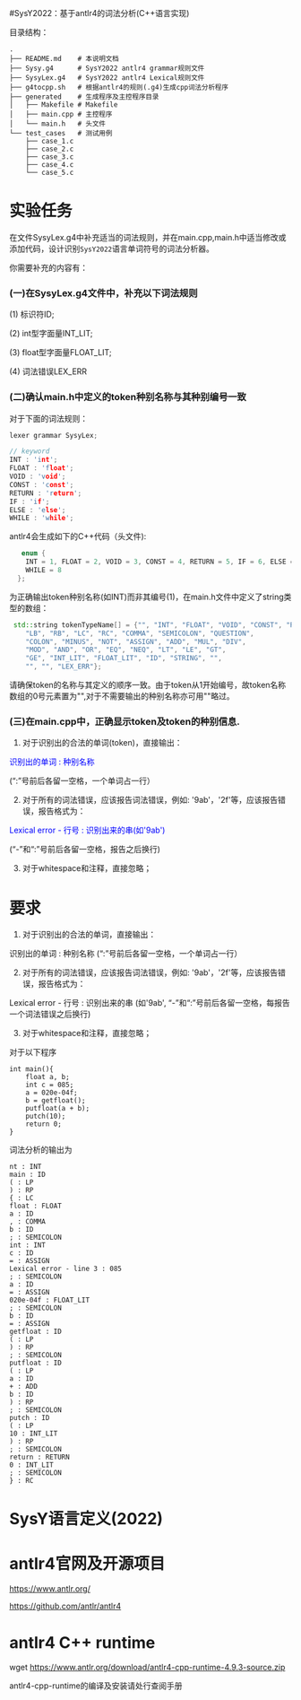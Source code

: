 #SysY2022：基于antlr4的词法分析(C++语言实现)

目录结构：

```
.
├── README.md    # 本说明文档
├── Sysy.g4      # SysY2022 antlr4 grammar规则文件
├── SysyLex.g4   # SysY2022 antlr4 Lexical规则文件
├── g4tocpp.sh   # 根据antlr4的规则(.g4)生成cpp词法分析程序
├── generated    # 生成程序及主控程序目录
│   ├── Makefile # Makefile
│   ├── main.cpp # 主控程序
│   └── main.h   # 头文件
└── test_cases   # 测试用例
    ├── case_1.c
    ├── case_2.c
    ├── case_3.c
    ├── case_4.c
    └── case_5.c
```

# 实验任务
        
在文件SysyLex.g4中补充适当的词法规则，并在main.cpp,main.h中适当修改或添加代码，设计识别`SysY2022`语言单词符号的词法分析器。

你需要补充的内容有：
### (一)在SysyLex.g4文件中，补充以下词法规则

(1) 标识符ID;

(2) int型字面量INT_LIT;

(3) float型字面量FLOAT_LIT;

(4) 词法错误LEX_ERR

### (二)确认main.h中定义的token种别名称与其种别编号一致

对于下面的词法规则：

`````cpp
lexer grammar SysyLex;

// keyword
INT : 'int';
FLOAT : 'float';
VOID : 'void';
CONST : 'const';
RETURN : 'return';
IF : 'if';
ELSE : 'else';
WHILE : 'while'; 
`````
antlr4会生成如下的C++代码（头文件):
```cpp
   enum {
    INT = 1, FLOAT = 2, VOID = 3, CONST = 4, RETURN = 5, IF = 6, ELSE = 7, 
    WHILE = 8
  };

```
为正确输出token种别名称(如INT)而非其编号(1)，在main.h文件中定义了string类型的数组：
```cpp
 std::string tokenTypeName[] = {"", "INT", "FLOAT", "VOID", "CONST", "RETURN", "IF", "ELSE",   "WHILE", "BREAK", "CONTINUE", "LP", "RP", 
    "LB", "RB", "LC", "RC", "COMMA", "SEMICOLON", "QUESTION", 
    "COLON", "MINUS", "NOT", "ASSIGN", "ADD", "MUL", "DIV", 
    "MOD", "AND", "OR", "EQ", "NEQ", "LT", "LE", "GT", 
    "GE", "INT_LIT", "FLOAT_LIT", "ID", "STRING", "", 
    "", "", "LEX_ERR"};

```
请确保token的名称与其定义的顺序一致。由于token从1开始编号，故token名称数组的0号元素置为"",对于不需要输出的种别名称亦可用""略过。

### (三)在main.cpp中，正确显示token及token的种别信息.
1. 对于识别出的合法的单词(token)，直接输出：

<p><font color=blue>识别出的单词 : 种别名称</font></p> (“:”号前后各留一空格，一个单词占一行）

2. 对于所有的词法错误，应该报告词法错误，例如: '9ab'，'2f'等，应该报告错误，报告格式为：

<p><font color=blue>Lexical error - 行号 : 识别出来的串(如'9ab')</font></p> (“-”和“:”号前后各留一空格，报告之后换行)

3. 对于whitespace和注释，直接忽略；


# 要求

1. 对于识别出的合法的单词，直接输出：

识别出的单词 : 种别名称  (“:”号前后各留一空格，一个单词占一行）

2. 对于所有的词法错误，应该报告词法错误，例如: '9ab'，'2f'等，应该报告错误，报告格式为：

Lexical error - 行号 : 识别出来的串  (如'9ab', “-”和“:”号前后各留一空格，每报告一个词法错误之后换行)

3. 对于whitespace和注释，直接忽略；

对于以下程序
```
int main(){
    float a, b;
    int c = 085;
    a = 020e-04f;
    b = getfloat();
    putfloat(a + b);
    putch(10);
    return 0;
}
```
词法分析的输出为
```
nt : INT
main : ID
( : LP
) : RP
{ : LC
float : FLOAT
a : ID
, : COMMA
b : ID
; : SEMICOLON
int : INT
c : ID
= : ASSIGN
Lexical error - line 3 : 085
; : SEMICOLON
a : ID
= : ASSIGN
020e-04f : FLOAT_LIT
; : SEMICOLON
b : ID
= : ASSIGN
getfloat : ID
( : LP
) : RP
; : SEMICOLON
putfloat : ID
( : LP
a : ID
+ : ADD
b : ID
) : RP
; : SEMICOLON
putch : ID
( : LP
10 : INT_LIT
) : RP
; : SEMICOLON
return : RETURN
0 : INT_LIT
; : SEMICOLON
} : RC
```

# SysY语言定义(2022)

# antlr4官网及开源项目
https://www.antlr.org/

https://github.com/antlr/antlr4

# antlr4 C++ runtime
wget https://www.antlr.org/download/antlr4-cpp-runtime-4.9.3-source.zip

antlr4-cpp-runtime的编译及安装请处行查阅手册



